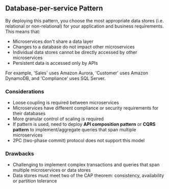 ## Database-per-service Pattern

By deploying this pattern, you choose the most appropriate data stores (i.e. relational or non-relational) for your application and business requirements. This means that:

- Microservices don't share a data layer
- Changes to a database do not impact other microservices
- Individual data stores cannot be directly accessed by other microservices
- Persistent data is accessed only by APIs

For example, 'Sales' uses Amazon Aurora, 'Customer' uses Amazon DynamoDB, and 'Compliance' uses SQL Server.

### Considerations

- Loose coupling is required between microservices
- Microservices have different compliance or security requirements for their databases
- More granular control of scaling is required
- If pattern is used, need to deploy **API composition pattern** or **CQRS pattern** to implement/aggregate queries that span multiple microservices
- 2PC (two-phase commit) protocol does not support this model

### Drawbacks

- Challenging to implement complex transactions and queries that span multiple microservices or data stores
- Data stores must meet two of the CAP theorem: consistency, availability or partition tolerance
